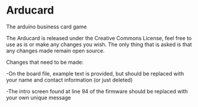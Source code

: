 Arducard
========

The arduino business card game

The Arducard is released under the Creative Commons License, feel free to use as is or make any changes you wish.
The only thing that is asked is that any changes made remain open source.

Changes that need to be made:

-On the board file, example text is provided, but should be replaced with your name and contact information (or just deleted)

-The intro screen found at line 94 of the firmware should be replaced with your own unique message

